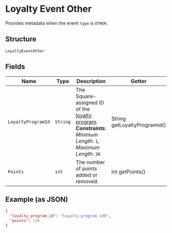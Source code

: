 
# Loyalty Event Other

Provides metadata when the event `type` is `OTHER`.

## Structure

`LoyaltyEventOther`

## Fields

| Name | Type | Description | Getter |
|  --- | --- | --- | --- |
| `LoyaltyProgramId` | `String` | The Square-assigned ID of the [loyalty program](#type-LoyaltyProgram).<br>**Constraints**: *Minimum Length*: `1`, *Maximum Length*: `36` | String getLoyaltyProgramId() |
| `Points` | `int` | The number of points added or removed. | int getPoints() |

## Example (as JSON)

```json
{
  "loyalty_program_id": "loyalty_program_id0",
  "points": 236
}
```

